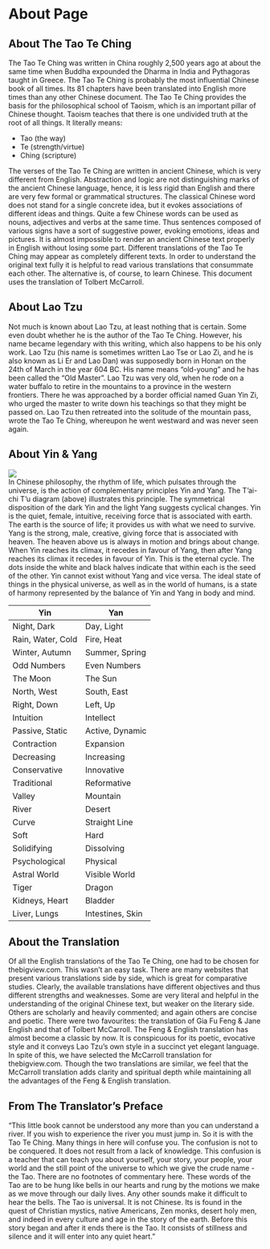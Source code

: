 # About Page

## About The Tao Te Ching
The Tao Te Ching was written in China roughly 2,500 years ago at about the same time
when Buddha expounded the Dharma in India and Pythagoras taught in Greece. The Tao
Te Ching is probably the most influential Chinese book of all times. Its 81 chapters have
been translated into English more times than any other Chinese document.
The Tao Te Ching provides the basis for the philosophical school of Taoism, which is an
important pillar of Chinese thought. Taoism teaches that there is one undivided truth at
the root of all things. It literally means:</br>

* Tao (the way)</br>
* Te (strength/virtue)</br>
* Ching (scripture)</br>

The verses of the Tao Te Ching are written in ancient Chinese, which is very different from
English. Abstraction and logic are not distinguishing marks of the ancient Chinese
language, hence, it is less rigid than English and there are very few formal or grammatical
structures. The classical Chinese word does not stand for a single concrete idea, but it
evokes associations of different ideas and things. Quite a few Chinese words can be used
as nouns, adjectives and verbs at the same time. Thus sentences composed of various
signs have a sort of suggestive power, evoking emotions, ideas and pictures.
It is almost impossible to render an ancient Chinese text properly in English without
losing some part. Different translations of the Tao Te Ching may appear as completely
different texts. In order to understand the original text fully it is helpful to read various
translations that consummate each other. The alternative is, of course, to learn Chinese.
This document uses the translation of Tolbert McCarroll.

## About Lao Tzu
Not much is known about Lao Tzu, at least nothing that is certain. Some even doubt
whether he is the author of the Tao Te Ching. However, his name became legendary with
this writing, which also happens to be his only work.
Lao Tzu (his name is sometimes written Lao Tse or Lao Zi, and he is also known as Li Er
and Lao Dan) was supposedly born in Honan on the 24th of March in the year 604 BC.
His name means “old-young” and he has been called the “Old Master”.
Lao Tzu was very old, when he rode on a water buffalo to retire in the mountains to a
province in the western frontiers. There he was approached by a border official named
Guan Yin Zi, who urged the master to write down his teachings so that they might be
passed on. Lao Tzu then retreated into the solitude of the mountain pass, wrote the Tao Te
Ching, whereupon he went westward and was never seen again.

## About Yin & Yang
<img src="yin_yang.jpg"></br>
In Chinese philosophy, the rhythm of life, which pulsates through the universe, is the
action of complementary principles Yin and Yang. The T’ai-chi T’u diagram (above)
illustrates this principle. The symmetrical disposition of the dark Yin and the light Yang
suggests cyclical changes.
Yin is the quiet, female, intuitive, receiving force that is associated with earth. The earth is
the source of life; it provides us with what we need to survive. Yang is the strong, male,
creative, giving force that is associated with heaven. The heaven above us is always in
motion and brings about change.
When Yin reaches its climax, it recedes in favour of Yang, then after Yang reaches its
climax it recedes in favour of Yin. This is the eternal cycle. The dots inside the white and
black halves indicate that within each is the seed of the other. Yin cannot exist without
Yang and vice versa.
The ideal state of things in the physical universe, as well as in the world of humans, is a
state of harmony represented by the balance of Yin and Yang in body and mind.</br>


| Yin                   | Yan              |
| --------------------- | ---------------- |
| Night, Dark           | Day, Light       |
| Rain, Water, Cold     | Fire, Heat       |
| Winter, Autumn        | Summer, Spring   |
| Odd Numbers           | Even Numbers     |
| The Moon              | The Sun          |
| North, West           | South, East      |
| Right, Down           | Left, Up         |
| Intuition             | Intellect        |
| Passive, Static       | Active, Dynamic  |
| Contraction           | Expansion        |
| Decreasing            | Increasing       |
| Conservative          | Innovative       |
| Traditional           | Reformative      |
| Valley                | Mountain         |
| River                 | Desert           |
| Curve                 | Straight Line    |
| Soft                  | Hard             |
| Solidifying           | Dissolving       |
| Psychological         | Physical         |
| Astral World          | Visible World    |
| Tiger                 | Dragon           |
| Kidneys, Heart        | Bladder          |
| Liver, Lungs          | Intestines, Skin |


## About the Translation
Of all the English translations of the Tao Te Ching, one had to be chosen for
thebigview.com. This wasn’t an easy task. There are many websites that present various
translations side by side, which is great for comparative studies. Clearly, the available
translations have different objectives and thus different strengths and weaknesses.
Some are very literal and helpful in the understanding of the original Chinese text, but
weaker on the literary side. Others are scholarly and heavily commented; and again others
are concise and poetic. There were two favourites: the translation of Gia Fu Feng & Jane
English and that of Tolbert McCarroll.
The Feng & English translation has almost become a classic by now. It is conspicuous for
its poetic, evocative style and it conveys Lao Tzu’s own style in a succinct yet elegant
language. In spite of this, we have selected the McCarroll translation for thebigview.com.
Though the two translations are similar, we feel that the McCarroll translation adds clarity
and spiritual depth while maintaining all the advantages of the Feng & English
translation.

## From The Translator’s Preface
“This little book cannot be understood any more than you can understand a river. If you
wish to experience the river you must jump in. So it is with the Tao Te Ching.
Many things in here will confuse you. The confusion is not to be conquered. It does not
result from a lack of knowledge. This confusion is a teacher that can teach you about
yourself, your story, your people, your world and the still point of the universe to which we
give the crude name - the Tao.
There are no footnotes of commentary here. These words of the Tao are to be hung like
bells in our hearts and rung by the motions we make as we move through our daily lives.
Any other sounds make it difficult to hear the bells.
The Tao is universal. It is not Chinese. Its is found in the quest of Christian mystics, native
Americans, Zen monks, desert holy men, and indeed in every culture and age in the story
of the earth. Before this story began and after it ends there is the Tao. It consists of
stillness and silence and it will enter into any quiet heart.”